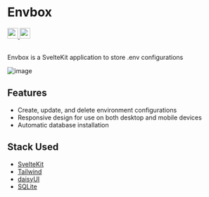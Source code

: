 # Envbox
<a href="https://opensource.org/license/mit">
    <img src="https://img.shields.io/badge/License-MIT-green?style=flat-square" height="24" />
</a>
<a href="https://pnpm.io/">
    <img src="https://img.shields.io/badge/Package-PNPM-orange?style=flat-square" height="24" />
</a>
<br /><br />

Envbox is a SvelteKit application to store .env configurations

![image](https://github.com/user-attachments/assets/d097051c-5be8-4dde-becc-0082199dc82b)

## Features
- Create, update, and delete environment configurations
- Responsive design for use on both desktop and mobile devices
- Automatic database installation

## Stack Used
- [SvelteKit](https://svelte.dev/)
- [Tailwind](https://tailwindcss.com/)
- [daisyUI](https://daisyui.com/)
- [SQLite](https://www.sqlite.org/)
